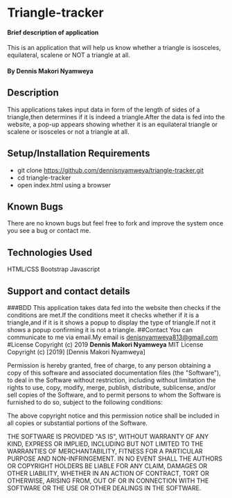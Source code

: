 # Triangle-tracker
#### Brief description of application
This is an application that will help us know whether a triangle is isosceles,
 equilateral, scalene or NOT a triangle at all.
#### By **Dennis Makori Nyamweya**
## Description
This applications takes input data in form of the length of sides of a triangle,then determines if
it is indeed a triangle.After the data is fed into the website, a pop-up appears showing whether it is an equilateral
triangle or scalene or isosceles or not a triangle at all.
## Setup/Installation Requirements
* git clone https://github.com/dennisnyamweya/triangle-tracker.git
* cd triangle-tracker
* open index.html using a browser
## Known Bugs
There are no known bugs but feel free to fork and improve the system once you see a bug or contact me.
## Technologies Used
HTML/CSS
Bootstrap
Javascript
## Support and contact details
###BDD
This application takes data fed into the website then checks if the conditions are met.If the conditions meet it
checks whether if it is a triangle,and if it is it shows a popup to display the type of triangle.If not it shows a popup
confirming it is not a triangle.
##Contact
You can communicate to me via email.My email is denisnyamweya813@gmail.com
#License
Copyright (c) 2019 **Dennis Makori Nyamweya**
MIT License
Copyright (c) [2019] [Dennis Makori Nyamweya]

Permission is hereby granted, free of charge, to any person obtaining a copy
of this software and associated documentation files (the "Software"), to deal
in the Software without restriction, including without limitation the rights
to use, copy, modify, merge, publish, distribute, sublicense, and/or sell
copies of the Software, and to permit persons to whom the Software is
furnished to do so, subject to the following conditions:

The above copyright notice and this permission notice shall be included in all
copies or substantial portions of the Software.

THE SOFTWARE IS PROVIDED "AS IS", WITHOUT WARRANTY OF ANY KIND, EXPRESS OR
IMPLIED, INCLUDING BUT NOT LIMITED TO THE WARRANTIES OF MERCHANTABILITY,
FITNESS FOR A PARTICULAR PURPOSE AND NON-INFRINGEMENT. IN NO EVENT SHALL THE
AUTHORS OR COPYRIGHT HOLDERS BE LIABLE FOR ANY CLAIM, DAMAGES OR OTHER
LIABILITY, WHETHER IN AN ACTION OF CONTRACT, TORT OR OTHERWISE, ARISING FROM,
OUT OF OR IN CONNECTION WITH THE SOFTWARE OR THE USE OR OTHER DEALINGS IN THE
SOFTWARE.

